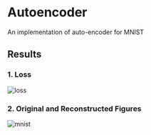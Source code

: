 # Autoencoder
An implementation of auto-encoder for MNIST

## Results

### 1. Loss
![loss](https://user-images.githubusercontent.com/67979833/86985967-7a3c1300-c160-11ea-8ae2-9be29a5d2724.png)

### 2. Original and Reconstructed Figures
![mnist](https://user-images.githubusercontent.com/67979833/86987893-1536ec00-c165-11ea-8d4f-f6b19d2ae488.png)

